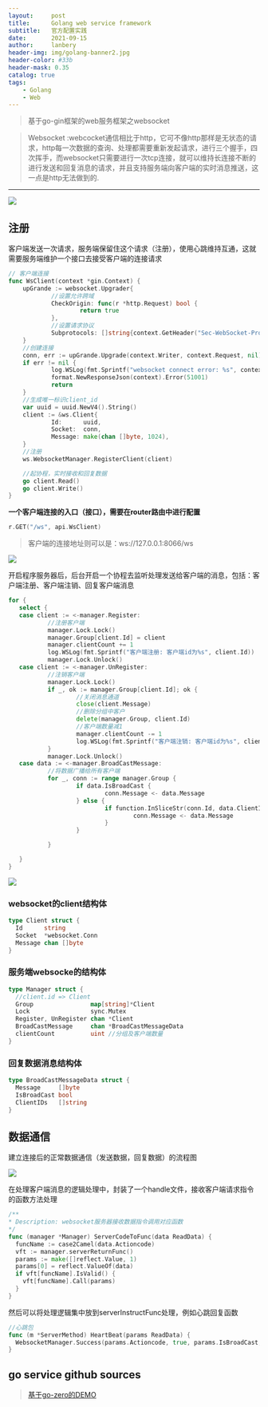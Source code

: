 ```yaml
---
layout:     post
title:      Golang web service framework
subtitle:   官方配置实践
date:       2021-09-15
author:     lanbery
header-img: img/golang-banner2.jpg
header-color: #33b
header-mask: 0.35
catalog: true
tags:
    - Golang
    - Web
---
```


> 基于go-gin框架的web服务框架之websocket

> Websocket :webcocket通信相比于http，它可不像http那样是无状态的请求，http每一次数据的查询、处理都需要重新发起请求，进行三个握手，四次挥手，而websocket只需要进行一次tcp连接，就可以维持长连接不断的进行发送和回复消息的请求，并且支持服务端向客户端的实时消息推送，这一点是http无法做到的.

---
<img src="/docs/images/2021/websocket-workflow.png" />

## 注册


客户端发送一次请求，服务端保留住这个请求（注册），使用心跳维持互通，这就需要服务端维护一个接口去接受客户端的连接请求

```go
// 客户端连接
func WsClient(context *gin.Context) {
    upGrande := websocket.Upgrader{
            //设置允许跨域
            CheckOrigin: func(r *http.Request) bool {
                    return true
            },
            //设置请求协议
            Subprotocols: []string{context.GetHeader("Sec-WebSocket-Protocol")},
    }
    //创建连接
    conn, err := upGrande.Upgrade(context.Writer, context.Request, nil)
    if err != nil {
            log.WSLog(fmt.Sprintf("websocket connect error: %s", context.Param("channel")))
            format.NewResponseJson(context).Error(51001)
            return
    }
    //生成唯一标识client_id
    var uuid = uuid.NewV4().String()
    client := &ws.Client{
            Id:      uuid,
            Socket:  conn,
            Message: make(chan []byte, 1024),
    }
    //注册
    ws.WebsocketManager.RegisterClient(client)

    //起协程，实时接收和回复数据
    go client.Read()
    go client.Write()
}

```

**一个客户端连接的入口（接口），需要在router路由中进行配置**

```go
r.GET("/ws", api.WsClient)
```

> 客户端的连接地址则可以是：ws://127.0.0.1:8066/ws

<img src="/docs/images/2021/websocket-connect-step.png" />

开启程序服务器后，后台开启一个协程去监听处理发送给客户端的消息，包括：客户端注册、客户端注销、回复客户端消息

```go
for {
   select {
   case client := <-manager.Register:
           //注册客户端
           manager.Lock.Lock()
           manager.Group[client.Id] = client
           manager.clientCount += 1
           log.WSLog(fmt.Sprintf("客户端注册: 客户端id为%s", client.Id))
           manager.Lock.Unlock()
   case client := <-manager.UnRegister:
           //注销客户端
           manager.Lock.Lock()
           if _, ok := manager.Group[client.Id]; ok {
                   //关闭消息通道
                   close(client.Message)
                   //删除分组中客户
                   delete(manager.Group, client.Id)
                   //客户端数量减1
                   manager.clientCount -= 1
                   log.WSLog(fmt.Sprintf("客户端注销: 客户端id为%s", client.Id))
           }
           manager.Lock.Unlock()
   case data := <-manager.BroadCastMessage:
           //将数据广播给所有客户端
           for _, conn := range manager.Group {
                   if data.IsBroadCast {
                           conn.Message <- data.Message
                   } else {
                           if function.InSliceStr(conn.Id, data.ClientIDs) {
                                   conn.Message <- data.Message
                           }
                   }

           }

   }
}

```

<img src="/docs/images/2021/websocket-message-transfer.png" />

### websocket的client结构体

```go
type Client struct {
  Id      string
  Socket  *websocket.Conn
  Message chan []byte
}
```

### 服务端websocke的结构体

```go
type Manager struct {
  //client.id => Client
  Group                map[string]*Client
  Lock                 sync.Mutex
  Register, UnRegister chan *Client
  BroadCastMessage     chan *BroadCastMessageData
  clientCount          uint //分组及客户端数量
}
```

### 回复数据消息结构体

```go
type BroadCastMessageData struct {
  Message     []byte
  IsBroadCast bool
  ClientIDs   []string
}
```

## 数据通信

建立连接后的正常数据通信（发送数据，回复数据）的流程图

<img src="/docs/images/2021/websocket-message-transfer-01.png" />

在处理客户端消息的逻辑处理中，封装了一个handle文件，接收客户端请求指令的函数方法处理

```go
/**
* Description: websocket服务器接收数据指令调用对应函数
*/
func (manager *Manager) ServerCodeToFunc(data ReadData) {
  funcName := case2Camel(data.Actioncode)
  vft := manager.serverReturnFunc()
  params := make([]reflect.Value, 1)
  params[0] = reflect.ValueOf(data)
  if vft[funcName].IsValid() {
    vft[funcName].Call(params)
  }
}
```

然后可以将处理逻辑集中放到serverInstructFunc处理，例如心跳回复函数

```go
//心跳包
func (m *ServerMethod) HeartBeat(params ReadData) {
  WebsocketManager.Success(params.Actioncode, true, params.IsBroadCast, params.ClientIDs)
}
```



## go service github sources


> [基于go-zero的DEMO](https://github.com/jackluo2012/datacenter)